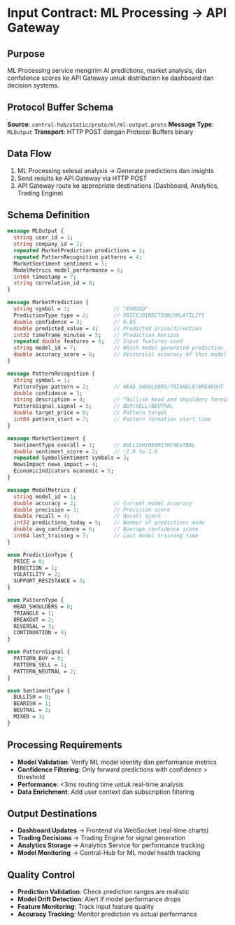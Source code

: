# Input Contract: ML Processing → API Gateway

## Purpose
ML Processing service mengirim AI predictions, market analysis, dan confidence scores ke API Gateway untuk distribution ke dashboard dan decision systems.

## Protocol Buffer Schema
**Source**: `central-hub/static/proto/ml/ml-output.proto`
**Message Type**: `MLOutput`
**Transport**: HTTP POST dengan Protocol Buffers binary

## Data Flow
1. ML Processing selesai analysis → Generate predictions dan insights
2. Send results ke API Gateway via HTTP POST
3. API Gateway route ke appropriate destinations (Dashboard, Analytics, Trading Engine)

## Schema Definition
```protobuf
message MLOutput {
  string user_id = 1;
  string company_id = 2;
  repeated MarketPrediction predictions = 3;
  repeated PatternRecognition patterns = 4;
  MarketSentiment sentiment = 5;
  ModelMetrics model_performance = 6;
  int64 timestamp = 7;
  string correlation_id = 8;
}

message MarketPrediction {
  string symbol = 1;              // "EURUSD"
  PredictionType type = 2;        // PRICE/DIRECTION/VOLATILITY
  double confidence = 3;          // 0.85
  double predicted_value = 4;     // Predicted price/direction
  int32 timeframe_minutes = 5;    // Prediction horizon
  repeated double features = 6;   // Input features used
  string model_id = 7;            // Which model generated prediction
  double accuracy_score = 8;      // Historical accuracy of this model
}

message PatternRecognition {
  string symbol = 1;
  PatternType pattern = 2;        // HEAD_SHOULDERS/TRIANGLE/BREAKOUT
  double confidence = 3;
  string description = 4;         // "Bullish head and shoulders forming"
  PatternSignal signal = 5;       // BUY/SELL/NEUTRAL
  double target_price = 6;        // Pattern target
  int64 pattern_start = 7;        // Pattern formation start time
}

message MarketSentiment {
  SentimentType overall = 1;      // BULLISH/BEARISH/NEUTRAL
  double sentiment_score = 2;     // -1.0 to 1.0
  repeated SymbolSentiment symbols = 3;
  NewsImpact news_impact = 4;
  EconomicIndicators economic = 5;
}

message ModelMetrics {
  string model_id = 1;
  double accuracy = 2;            // Current model accuracy
  double precision = 3;           // Precision score
  double recall = 4;              // Recall score
  int32 predictions_today = 5;    // Number of predictions made
  double avg_confidence = 6;      // Average confidence score
  int64 last_training = 7;        // Last model training time
}

enum PredictionType {
  PRICE = 0;
  DIRECTION = 1;
  VOLATILITY = 2;
  SUPPORT_RESISTANCE = 3;
}

enum PatternType {
  HEAD_SHOULDERS = 0;
  TRIANGLE = 1;
  BREAKOUT = 2;
  REVERSAL = 3;
  CONTINUATION = 4;
}

enum PatternSignal {
  PATTERN_BUY = 0;
  PATTERN_SELL = 1;
  PATTERN_NEUTRAL = 2;
}

enum SentimentType {
  BULLISH = 0;
  BEARISH = 1;
  NEUTRAL = 2;
  MIXED = 3;
}
```

## Processing Requirements
- **Model Validation**: Verify ML model identity dan performance metrics
- **Confidence Filtering**: Only forward predictions with confidence > threshold
- **Performance**: <3ms routing time untuk real-time analysis
- **Data Enrichment**: Add user context dan subscription filtering

## Output Destinations
- **Dashboard Updates** → Frontend via WebSocket (real-time charts)
- **Trading Decisions** → Trading Engine for signal generation
- **Analytics Storage** → Analytics Service for performance tracking
- **Model Monitoring** → Central-Hub for ML model health tracking

## Quality Control
- **Prediction Validation**: Check prediction ranges are realistic
- **Model Drift Detection**: Alert if model performance drops
- **Feature Monitoring**: Track input feature quality
- **Accuracy Tracking**: Monitor prediction vs actual performance
